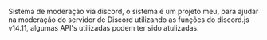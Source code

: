 Sistema de moderação via discord, o sistema é um projeto meu, para ajudar na moderação do servidor de Discord utilizando as funções do discord.js v14.11, algumas API's utilizadas podem ter sido atulizadas.
